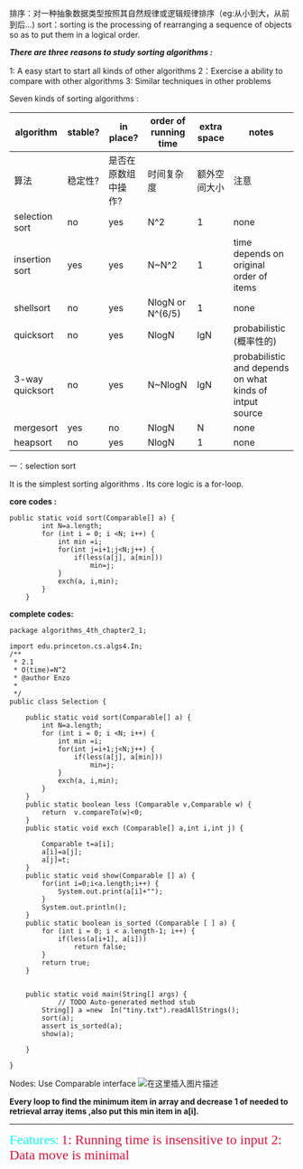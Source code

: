 排序：对一种抽象数据类型按照其自然规律或逻辑规律排序（eg:从小到大，从前到后...)
sort：sorting is the processing of rearranging a sequence of objects so as to put them in a logical order.

*******There are three reasons to study sorting algorithms :*******

 1:  A easy start to start all kinds of other algorithms 
 2：Exercise a ability  to compare with  other algorithms 
 3:   Similar techniques in other problems 

Seven kinds of sorting algorithms :

|algorithm  | stable? | in place?|order of running time|extra space |notes|
|--|--|--|--|--|--|
|算法 | 稳定性? | 是否在原数组中操作?|时间复杂度|额外空间大小 |注意|
|selection sort|no|yes|N^2|1|none
|insertion sort|yes|yes|N~N^2|1|time depends on original order of items|
|shellsort|no|yes|NlogN or N^(6/5)|1|none|
|quicksort|no|yes|NlogN|lgN|probabilistic (概率性的)|
|3-way quicksort|no|yes|N~NlogN|lgN|probabilistic and depends on what kinds of intput source|
|mergesort|yes|no|NlogN|N|none|
|heapsort |no|yes|NlogN|1|none|

一：selection sort

It is the simplest sorting algorithms .
Its core logic is a  for-loop.


**core codes :**
```
public static void sort(Comparable[] a) {
		int N=a.length;
		for (int i = 0; i <N; i++) {
			int min =i;
			for(int j=i+1;j<N;j++) {
				if(less(a[j], a[min]))
					min=j;
			}
			exch(a, i,min);
		}
	}
```

 **complete  codes:**
```
package algorithms_4th_chapter2_1;

import edu.princeton.cs.algs4.In;
/**
 * 2.1
 * O(time)=N^2
 * @author Enzo
 *
 */
public class Selection {
	
	public static void sort(Comparable[] a) {
		int N=a.length;
		for (int i = 0; i <N; i++) {
			int min =i;
			for(int j=i+1;j<N;j++) {
				if(less(a[j], a[min]))
					min=j;
			}
			exch(a, i,min);
		}
	}
	public static boolean less (Comparable v,Comparable w) {
		return  v.compareTo(w)<0;
	}
	public static void exch (Comparable[] a,int i,int j) {
		
		Comparable t=a[i];
		a[i]=a[j];
		a[j]=t;
	}
	public static void show(Comparable [] a) {
		for(int i=0;i<a.length;i++) {
			System.out.print(a[i]+"");
		}
		System.out.println();
	}
	public static boolean is_sorted (Comparable [ ] a) {
		for (int i = 0; i < a.length-1; i++) {
			if(less(a[i+1], a[i]))
				return false;
		}
		return true;
	}
	

	public static void main(String[] args) {
			// TODO Auto-generated method stub
		String[] a =new  In("tiny.txt").readAllStrings();
		sort(a);
		assert is_sorted(a);
		show(a);
		
	}

}

```

Nodes:
	Use Comparable interface
![在这里插入图片描述](https://img-blog.csdn.net/20181018231637263?watermark/2/text/aHR0cHM6Ly9ibG9nLmNzZG4ubmV0L3FxXzM5ODcxNDk4/font/5a6L5L2T/fontsize/400/fill/I0JBQkFCMA==/dissolve/70)



**Every loop to find the minimum item in  array  and decrease  1 of needed to retrieval  array items ,also put this min item in a[i].**

----

<font color=#0ffff size=5 face="黑体">Features:</font>
<font color=#DC143C size=5 face="黑体">1:	Running time is insensitive  to input
2: Data move is minimal</font>	
 


 
